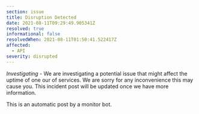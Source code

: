 ```yaml
---
section: issue
title: Disruption Detected
date: 2021-08-11T09:29:49.905341Z
resolved: true
informational: false
resolvedWhen: 2021-08-11T01:50:41.522417Z
affected:
  - API
severity: disrupted
---
```

*Investigating* - We are investigating a potential issue that might affect the uptime of one our of services. We are sorry for any inconvenience this may cause you. This incident post will be updated once we have more information.

This is an automatic post by a monitor bot.
        